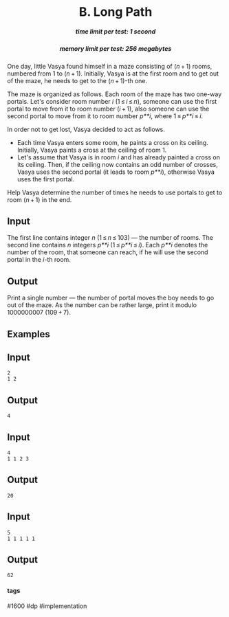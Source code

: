 <h1 style='text-align: center;'> B. Long Path</h1>

<h5 style='text-align: center;'>time limit per test: 1 second</h5>
<h5 style='text-align: center;'>memory limit per test: 256 megabytes</h5>

One day, little Vasya found himself in a maze consisting of (*n* + 1) rooms, numbered from 1 to (*n* + 1). Initially, Vasya is at the first room and to get out of the maze, he needs to get to the (*n* + 1)-th one.

The maze is organized as follows. Each room of the maze has two one-way portals. Let's consider room number *i* (1 ≤ *i* ≤ *n*), someone can use the first portal to move from it to room number (*i* + 1), also someone can use the second portal to move from it to room number *p**i*, where 1 ≤ *p**i* ≤ *i*.

In order not to get lost, Vasya decided to act as follows. 

* Each time Vasya enters some room, he paints a cross on its ceiling. Initially, Vasya paints a cross at the ceiling of room 1.
* Let's assume that Vasya is in room *i* and has already painted a cross on its ceiling. Then, if the ceiling now contains an odd number of crosses, Vasya uses the second portal (it leads to room *p**i*), otherwise Vasya uses the first portal.

Help Vasya determine the number of times he needs to use portals to get to room (*n* + 1) in the end.

## Input

The first line contains integer *n* (1 ≤ *n* ≤ 103) — the number of rooms. The second line contains *n* integers *p**i* (1 ≤ *p**i* ≤ *i*). Each *p**i* denotes the number of the room, that someone can reach, if he will use the second portal in the *i*-th room.

## Output

Print a single number — the number of portal moves the boy needs to go out of the maze. As the number can be rather large, print it modulo 1000000007 (109 + 7).

## Examples

## Input


```
2  
1 2  

```
## Output


```
4  

```
## Input


```
4  
1 1 2 3  

```
## Output


```
20  

```
## Input


```
5  
1 1 1 1 1  

```
## Output


```
62  

```


#### tags 

#1600 #dp #implementation 